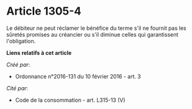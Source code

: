 # Article 1305-4

Le débiteur ne peut réclamer le bénéfice du terme s'il ne fournit pas les sûretés promises au créancier ou s'il diminue
celles qui garantissent l'obligation.

**Liens relatifs à cet article**

_Créé par_:

  - Ordonnance n°2016-131 du 10 février 2016 - art. 3

_Cité par_:

  - Code de la consommation - art. L315-13 (V)
